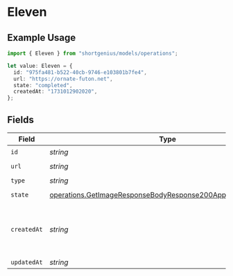# Eleven

## Example Usage

```typescript
import { Eleven } from "shortgenius/models/operations";

let value: Eleven = {
  id: "975fa481-b522-40cb-9746-e103801b7fe4",
  url: "https://ornate-futon.net",
  state: "completed",
  createdAt: "1731012902020",
};
```

## Fields

| Field                                                                                                                                            | Type                                                                                                                                             | Required                                                                                                                                         | Description                                                                                                                                      |
| ------------------------------------------------------------------------------------------------------------------------------------------------ | ------------------------------------------------------------------------------------------------------------------------------------------------ | ------------------------------------------------------------------------------------------------------------------------------------------------ | ------------------------------------------------------------------------------------------------------------------------------------------------ |
| `id`                                                                                                                                             | *string*                                                                                                                                         | :heavy_check_mark:                                                                                                                               | N/A                                                                                                                                              |
| `url`                                                                                                                                            | *string*                                                                                                                                         | :heavy_check_mark:                                                                                                                               | N/A                                                                                                                                              |
| `type`                                                                                                                                           | *string*                                                                                                                                         | :heavy_check_mark:                                                                                                                               | N/A                                                                                                                                              |
| `state`                                                                                                                                          | [operations.GetImageResponseBodyResponse200ApplicationJSONState](../../models/operations/getimageresponsebodyresponse200applicationjsonstate.md) | :heavy_check_mark:                                                                                                                               | N/A                                                                                                                                              |
| `createdAt`                                                                                                                                      | *string*                                                                                                                                         | :heavy_check_mark:                                                                                                                               | Date and time (ISO 8601) when the media was created.                                                                                             |
| `updatedAt`                                                                                                                                      | *string*                                                                                                                                         | :heavy_minus_sign:                                                                                                                               | N/A                                                                                                                                              |
